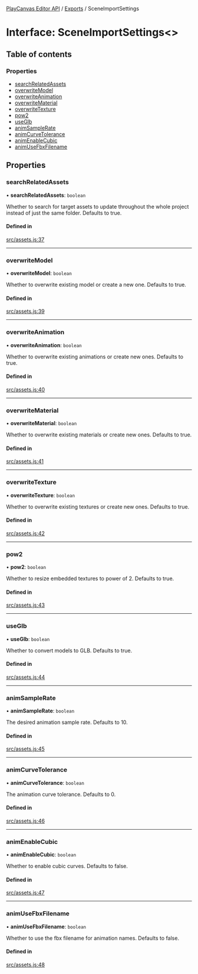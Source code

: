 [PlayCanvas Editor API](../README.md) / [Exports](../modules.md) / SceneImportSettings

# Interface: SceneImportSettings<\>

## Table of contents

### Properties

- [searchRelatedAssets](SceneImportSettings.md#searchrelatedassets)
- [overwriteModel](SceneImportSettings.md#overwritemodel)
- [overwriteAnimation](SceneImportSettings.md#overwriteanimation)
- [overwriteMaterial](SceneImportSettings.md#overwritematerial)
- [overwriteTexture](SceneImportSettings.md#overwritetexture)
- [pow2](SceneImportSettings.md#pow2)
- [useGlb](SceneImportSettings.md#useglb)
- [animSampleRate](SceneImportSettings.md#animsamplerate)
- [animCurveTolerance](SceneImportSettings.md#animcurvetolerance)
- [animEnableCubic](SceneImportSettings.md#animenablecubic)
- [animUseFbxFilename](SceneImportSettings.md#animusefbxfilename)

## Properties

### searchRelatedAssets

• **searchRelatedAssets**: `boolean`

Whether to search for target assets to update
throughout the whole project instead of just the same folder. Defaults to true.

#### Defined in

[src/assets.js:37](https://github.com/playcanvas/editor-api/blob/10ca2e4/src/assets.js#L37)

___

### overwriteModel

• **overwriteModel**: `boolean`

Whether to overwrite existing model or create a new one. Defaults to true.

#### Defined in

[src/assets.js:39](https://github.com/playcanvas/editor-api/blob/10ca2e4/src/assets.js#L39)

___

### overwriteAnimation

• **overwriteAnimation**: `boolean`

Whether to overwrite existing animations or create new ones. Defaults to true.

#### Defined in

[src/assets.js:40](https://github.com/playcanvas/editor-api/blob/10ca2e4/src/assets.js#L40)

___

### overwriteMaterial

• **overwriteMaterial**: `boolean`

Whether to overwrite existing materials or create new ones. Defaults to true.

#### Defined in

[src/assets.js:41](https://github.com/playcanvas/editor-api/blob/10ca2e4/src/assets.js#L41)

___

### overwriteTexture

• **overwriteTexture**: `boolean`

Whether to overwrite existing textures or create new ones. Defaults to true.

#### Defined in

[src/assets.js:42](https://github.com/playcanvas/editor-api/blob/10ca2e4/src/assets.js#L42)

___

### pow2

• **pow2**: `boolean`

Whether to resize embedded textures to power of 2. Defaults to true.

#### Defined in

[src/assets.js:43](https://github.com/playcanvas/editor-api/blob/10ca2e4/src/assets.js#L43)

___

### useGlb

• **useGlb**: `boolean`

Whether to convert models to GLB. Defaults to true.

#### Defined in

[src/assets.js:44](https://github.com/playcanvas/editor-api/blob/10ca2e4/src/assets.js#L44)

___

### animSampleRate

• **animSampleRate**: `boolean`

The desired animation sample rate. Defaults to 10.

#### Defined in

[src/assets.js:45](https://github.com/playcanvas/editor-api/blob/10ca2e4/src/assets.js#L45)

___

### animCurveTolerance

• **animCurveTolerance**: `boolean`

The animation curve tolerance. Defaults to 0.

#### Defined in

[src/assets.js:46](https://github.com/playcanvas/editor-api/blob/10ca2e4/src/assets.js#L46)

___

### animEnableCubic

• **animEnableCubic**: `boolean`

Whether to enable cubic curves. Defaults to false.

#### Defined in

[src/assets.js:47](https://github.com/playcanvas/editor-api/blob/10ca2e4/src/assets.js#L47)

___

### animUseFbxFilename

• **animUseFbxFilename**: `boolean`

Whether to use the fbx filename for animation names. Defaults to false.

#### Defined in

[src/assets.js:48](https://github.com/playcanvas/editor-api/blob/10ca2e4/src/assets.js#L48)
